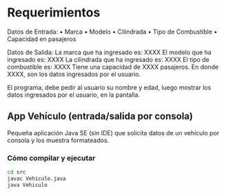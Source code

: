 # Requerimientos

Datos de Entrada:
• Marca
• Modelo
• Cilindrada
• Tipo de Combustible
• Capacidad en pasajeros

Datos de Salida:
La marca que ha ingresado es: XXXX
El modelo que ha ingresado es: XXXX
La cilindrada que ha ingresado es: XXXX
El tipo de combustible es: XXXX
Tiene una capacidad de XXXX pasajeros.
En donde XXXX, son los datos ingresados por el usuario.

El programa, debe pedir al usuario su nombre y edad, luego mostrar los datos ingresados por el usuario, en la pantalla.

## App Vehículo (entrada/salida por consola)

Pequeña aplicación Java SE (sin IDE) que solicita datos de un vehículo por consola y los muestra formateados.

### Cómo compilar y ejecutar
```bat
cd src
javac Vehiculo.java
java Vehiculo
